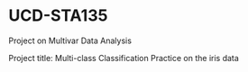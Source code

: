 # UCD-STA135
Project on Multivar Data Analysis

Project title: Multi-class Classification Practice on the iris data<br>
